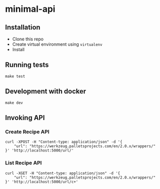 # minimal-api

## Installation
- Clone this repo
- Create virtual environment using `virtualenv`
- Install 


## Running tests
```shell
make test
```

## Development with docker
```shell
make dev
```

## Invoking API

### Create Recipe API
```shell
curl -XPOST -H "Content-type: application/json" -d '{
    "url": "https://werkzeug.palletsprojects.com/en/2.0.x/wrappers/"
}' 'http://localhost:5000/url/'
```

### List Recipe API
```shell
curl -XGET -H "Content-type: application/json" -d '{
    "url": "https://werkzeug.palletsprojects.com/en/2.0.x/wrappers/"
}' 'http://localhost:5000/url/c+'
```
